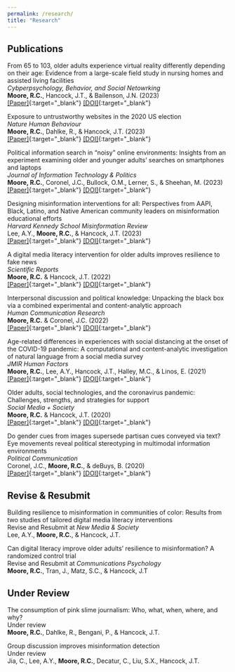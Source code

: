 ```yaml
---
permalink: /research/
title: "Research"
---
```


## Publications

From 65 to 103, older adults experience virtual reality differently depending on their age: Evidence from a large-scale field study in nursing homes and assisted living facilities<br>
*Cybperpsychology, Behavior, and Social Netowrking*<br>
**Moore, R.C.**, Hancock, J.T., & Bailenson, J.N. (2023)<br>
[[Paper]](https://ryanmoore.science/assets/papers/moore-et-al-2023-from-65-to-103-older-adults-experience-virtual-reality-differently-depending-on-their-age.pdf){:target="_blank"} [[DOI]](http://doi.org/10.1089/cyber.2023.0188){:target="_blank"}

Exposure to untrustworthy websites in the 2020 US election<br>
*Nature Human Behaviour*<br>
**Moore, R.C.**, Dahlke, R., & Hancock, J.T. (2023)<br>
[[Paper]](https://ryanmoore.science/assets/papers/moore-et-al-2023-exposure-to-untrustworthy-websites-in-the-2020-us-election.pdf){:target="_blank"} [[DOI]](https://doi.org/10.1038/s41562-023-01564-2){:target="_blank"}

Political information search in “noisy” online environments: Insights from an experiment examining older and younger adults’ searches on smartphones and laptops<br>
*Journal of Information Technology & Politics*<br>
**Moore, R.C.**, Coronel, J.C., Bullock, O.M., Lerner, S., & Sheehan, M. (2023)<br>
[[Paper]](https://ryanmoore.science/assets/papers/moore-et-al-2023-political-information-search-in-noisy-online-environments.pdf){:target="_blank"} [[DOI]](https://doi.org/10.1080/19331681.2023.2194881){:target="_blank"}

Designing misinformation interventions for all: Perspectives from AAPI, Black, Latino, and Native American community leaders on misinformation educational efforts<br>
*Harvard Kennedy School Misinformation Review*<br>
Lee, A.Y., **Moore, R.C.**, & Hancock, J.T. (2023)<br>
[[Paper]](https://ryanmoore.science/assets/papers/lee-et-al-2023-designing-misinformation-interventions-for-all.pdf){:target="_blank"} [[DOI]](https://doi.org/10.37016/mr-2020-111){:target="_blank"}

A digital media literacy intervention for older adults improves resilience to fake news<br>
*Scientific Reports*<br>
**Moore, R.C.** & Hancock, J.T. (2022)<br>
[[Paper]](https://ryanmoore.science/assets/papers/moore-&-hancock-2022-a-digital-media-literacy-intervention-for-older-adults-improves-resilience-to-fake-news.pdf){:target="_blank"} [[DOI]](https://doi.org/10.1038/s41598-022-08437-0){:target="_blank"}

Interpersonal discussion and political knowledge: Unpacking the black box via a combined experimental and content-analytic approach<br>
*Human Communication Research*<br>
**Moore, R.C.** & Coronel, J.C. (2022)<br>
[[Paper]](https://ryanmoore.science/assets/papers/moore-&-coronel-2022-interpersonal-discussion-and-political-knowledge.pdf){:target="_blank"} [[DOI]](https://doi.org/10.1093/hcr/hqac002){:target="_blank"}

Age-related differences in experiences with social distancing at the onset of the COVID-19 pandemic: A computational and content-analytic investigation of natural language from a social media survey<br>
*JMIR Human Factors*<br>
**Moore, R.C.**, Lee, A.Y., Hancock, J.T., Halley, M.C., & Linos, E. (2021)<br>
[[Paper]](https://ryanmoore.science/assets/papers/moore-et-al-2021-age-related-differences-in-experiences-with-social-distancing-at-the-onset-of-the-covid19-pandemic.pdf){:target="_blank"} [[DOI]](https://doi.org/10.2196/26043){:target="_blank"}

Older adults, social technologies, and the coronavirus pandemic: Challenges, strengths, and strategies for support<br>
*Social Media + Society*<br>
**Moore, R.C.** & Hancock, J.T. (2020)<br>
[[Paper]](https://ryanmoore.science/assets/papers/moore-&-hancock-2020-older-adults-social-technologies-and-the-coronavirus-pandemic.pdf){:target="_blank"} [[DOI]](https://doi.org/10.1177/2056305120948162){:target="_blank"}

Do gender cues from images supersede partisan cues conveyed via text? Eye movements reveal political stereotyping in multimodal information environments<br>
*Political Communication*<br>
Coronel, J.C., **Moore, R.C.**, & deBuys, B. (2020)<br>
[[Paper]](https://ryanmoore.science/assets/papers/coronel-et-al-2020-do-gender-cues-from-images-supersede-partisan-cues-conveyed-via-text.pdf){:target="_blank"} [[DOI]](https://doi.org/10.1080/10584609.2020.1763530){:target="_blank"}

## Revise & Resubmit

Building resilience to misinformation in communities of color: Results from two studies of tailored digital media literacy interventions<br>
Revise and Resubmit at *New Media & Society*<br>
Lee, A.Y., **Moore, R.C.**, & Hancock, J.T.

Can digital literacy improve older adults’ resilience to misinformation? A randomized control trial<br>
Revise and Resubmit at *Communications Psychology*<br>
**Moore, R.C.**, Tran, J., Matz, S.C., & Hancock, J.T

## Under Review

The consumption of pink slime journalism: Who, what, when, where, and why?<br>
Under review<br>
**Moore, R.C.**, Dahlke, R., Bengani, P., & Hancock, J.T.

Group discussion improves misinformation detection<br>
Under review<br>
Jia, C., Lee, A.Y., **Moore, R.C.**, Decatur, C., Liu, S.X., Hancock, J.T.
